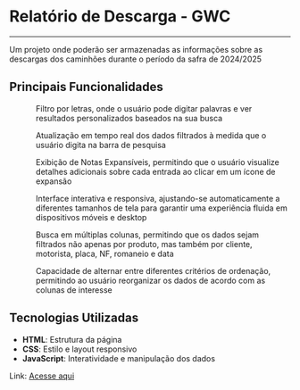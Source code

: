 <h1>Relatório de Descarga - GWC</h1>
<hr>
<p>Um projeto onde poderão ser armazenadas as informações sobre as descargas dos caminhões durante o período da safra de 2024/2025</p>

<h2>Principais Funcionalidades</h2>
<ul>
  <ol>Filtro por letras, onde o usuário pode digitar palavras e ver resultados personalizados baseados na sua busca</ol>
  <ol>Atualização em tempo real dos dados filtrados à medida que o usuário digita na barra de pesquisa</ol>
  <ol>Exibição de Notas Expansíveis, permitindo que o usuário visualize detalhes adicionais sobre cada entrada ao clicar em um ícone de expansão</ol>
  <ol>Interface interativa e responsiva, ajustando-se automaticamente a diferentes tamanhos de tela para garantir uma experiência fluida em dispositivos móveis e desktop</ol>
  <ol>Busca em múltiplas colunas, permitindo que os dados sejam filtrados não apenas por produto, mas também por cliente, motorista, placa, NF, romaneio e data</ol>
  <ol>Capacidade de alternar entre diferentes critérios de ordenação, permitindo ao usuário reorganizar os dados de acordo com as colunas de interesse</ol>
</ul>

<h2>Tecnologias Utilizadas</h2>
<ul>
  <li><strong>HTML</strong>: Estrutura da página</li>
  <li><strong>CSS</strong>: Estilo e layout responsivo</li>
  <li><strong>JavaScript</strong>: Interatividade e manipulação dos dados</li>
</ul>

Link: <a href="https://caiorossi00.github.io/Relatorio-descarga-GWC/" target="_blank">Acesse aqui</a>
